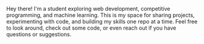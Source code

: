 Hey there! I'm a student exploring web development, competitive programming, and machine learning. This is my space for sharing projects, experimenting with code, and building my skills one repo at a time.
Feel free to look around, check out some code, or even reach out if you have questions or suggestions.

